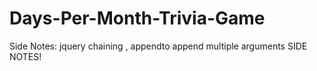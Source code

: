 # Days-Per-Month-Trivia-Game

Side Notes:
  jquery chaining , appendto
  append multiple arguments  SIDE NOTES!